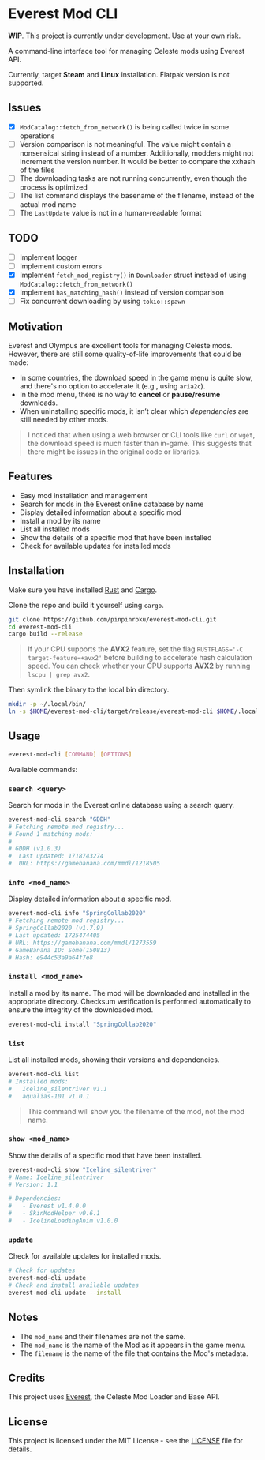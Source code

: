 # Everest Mod CLI

**WIP**. This project is currently under development. Use at your own risk.

A command-line interface tool for managing Celeste mods using Everest API.

Currently, target **Steam** and **Linux** installation. Flatpak version is not supported.

## Issues

- [x] `ModCatalog::fetch_from_network()` is being called twice in some operations
- [ ] Version comparison is not meaningful. The value might contain a nonsensical string instead of a number. Additionally, modders might not increment the version number. It would be better to compare the xxhash of the files
- [ ] The downloading tasks are not running concurrently, even though the process is optimized
- [ ] The list command displays the basename of the filename, instead of the actual mod name
- [ ] The `LastUpdate` value is not in a human-readable format

## TODO

- [ ] Implement logger
- [ ] Implement custom errors
- [x] Implement `fetch_mod_registry()` in `Downloader` struct instead of using `ModCatalog::fetch_from_network()`
- [x] Implement `has_matching_hash()` instead of version comparison
- [ ] Fix concurrent downloading by using `tokio::spawn`

## Motivation

Everest and Olympus are excellent tools for managing Celeste mods. However, there are still some quality-of-life improvements that could be made:

- In some countries, the download speed in the game menu is quite slow, and there's no option to accelerate it (e.g., using `aria2c`).
- In the mod menu, there is no way to **cancel** or **pause/resume** downloads.
- When uninstalling specific mods, it isn’t clear which *dependencies* are still needed by other mods.

> I noticed that when using a web browser or CLI tools like `curl` or `wget`, the download speed is much faster than in-game. This suggests that there might be issues in the original code or libraries.

## Features

- Easy mod installation and management
- Search for mods in the Everest online database by name
- Display detailed information about a specific mod
- Install a mod by its name
- List all installed mods
- Show the details of a specific mod that have been installed
- Check for available updates for installed mods

## Installation

Make sure you have installed [Rust](https://www.rust-lang.org/tools/install) and [Cargo](https://doc.rust-lang.org/cargo/getting-started/installation.html).

Clone the repo and build it yourself using `cargo`.

```sh
git clone https://github.com/pinpinroku/everest-mod-cli.git
cd everest-mod-cli
cargo build --release
```

> If your CPU supports the **AVX2** feature, set the flag `RUSTFLAGS='-C target-feature=+avx2'` before building to accelerate hash calculation speed. You can check whether your CPU supports **AVX2** by running `lscpu | grep avx2`.

Then symlink the binary to the local bin directory.

```sh
mkdir -p ~/.local/bin/
ln -s $HOME/everest-mod-cli/target/release/everest-mod-cli $HOME/.local/bin/everest-mod-cli
```

## Usage

```bash
everest-mod-cli [COMMAND] [OPTIONS]
```

Available commands:

### `search <query>`
Search for mods in the Everest online database using a search query.
```bash
everest-mod-cli search "GDDH"
# Fetching remote mod registry...
# Found 1 matching mods:
#
# GDDH (v1.0.3)
#  Last updated: 1718743274
#  URL: https://gamebanana.com/mmdl/1218505
```

### `info <mod_name>`
Display detailed information about a specific mod.
```bash
everest-mod-cli info "SpringCollab2020"
# Fetching remote mod registry...
# SpringCollab2020 (v1.7.9)
# Last updated: 1725474405
# URL: https://gamebanana.com/mmdl/1273559
# GameBanana ID: Some(150813)
# Hash: e944c53a9a64f7e8
```

### `install <mod_name>`
Install a mod by its name. The mod will be downloaded and installed in the appropriate directory.
Checksum verification is performed automatically to ensure the integrity of the downloaded mod.
```bash
everest-mod-cli install "SpringCollab2020"
```

### `list`
List all installed mods, showing their versions and dependencies.
```bash
everest-mod-cli list
# Installed mods:
#   Iceline_silentriver v1.1
#   aqualias-101 v1.0.1
```
> This command will show you the filename of the mod, not the mod name.

### `show <mod_name>`
Show the details of a specific mod that have been installed.
```bash
everest-mod-cli show "Iceline_silentriver"
# Name: Iceline_silentriver
# Version: 1.1

# Dependencies:
#   - Everest v1.4.0.0
#   - SkinModHelper v0.6.1
#   - IcelineLoadingAnim v1.0.0
```

### `update`
Check for available updates for installed mods.
```bash
# Check for updates
everest-mod-cli update
# Check and install available updates
everest-mod-cli update --install
```

## Notes

- The `mod_name` and their filenames are not the same.
- The `mod_name` is the name of the Mod as it appears in the game menu.
- The `filename` is the name of the file that contains the Mod's metadata.

## Credits

This project uses [Everest](https://github.com/EverestAPI/Everest), the Celeste Mod Loader and Base API.

## License

This project is licensed under the MIT License - see the [LICENSE](LICENSE) file for details.
